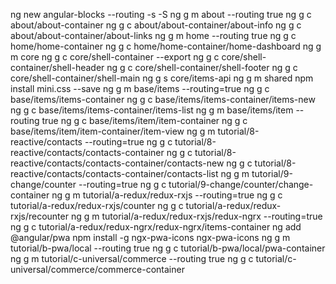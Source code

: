 ng new angular-blocks --routing -s -S
ng g m about --routing true
ng g c about/about-container
ng g c about/about-container/about-info
ng g c about/about-container/about-links
ng g m home --routing true
ng g c home/home-container
ng g c home/home-container/home-dashboard
ng g m core
ng g c core/shell-container --export
ng g c core/shell-container/shell-header
ng g c core/shell-container/shell-footer
ng g c core/shell-container/shell-main
ng g s core/items-api
ng g m shared
npm install mini.css --save
ng g m base/items --routing=true
ng g c base/items/items-container
ng g c base/items/items-container/items-new
ng g c base/items/items-container/items-list
ng g m base/items/item --routing true
ng g c base/items/item/item-container
ng g c base/items/item/item-container/item-view
ng g m tutorial/8-reactive/contacts --routing=true
ng g c tutorial/8-reactive/contacts/contacts-container
ng g c tutorial/8-reactive/contacts/contacts-container/contacts-new
ng g c tutorial/8-reactive/contacts/contacts-container/contacts-list
ng g m tutorial/9-change/counter --routing=true
ng g c tutorial/9-change/counter/change-container
ng g m tutorial/a-redux/redux-rxjs --routing=true
ng g c tutorial/a-redux/redux-rxjs/counter
ng g c tutorial/a-redux/redux-rxjs/recounter
ng g m tutorial/a-redux/redux-rxjs/redux-ngrx --routing=true
ng g c tutorial/a-redux/redux-ngrx/redux-ngrx/items-container
ng add @angular/pwa
npm install -g ngx-pwa-icons
ngx-pwa-icons
ng g m tutorial/b-pwa/local --routing true
ng g c tutorial/b-pwa/local/pwa-container
ng g m tutorial/c-universal/commerce --routing true
ng g c tutorial/c-universal/commerce/commerce-container
